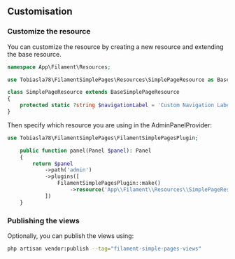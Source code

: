## Customisation

### Customize the resource

You can customize the resource by creating a new resource and extending the base resource.

```php
namespace App\Filament\Resources;

use Tobiasla78\FilamentSimplePages\Resources\SimplePageResource as BaseSimplePageResource;

class SimplePageResource extends BaseSimplePageResource
{
    protected static ?string $navigationLabel = 'Custom Navigation Label';
}
```

Then specify which resource you are using in the AdminPanelProvider:

```php
use Tobiasla78\FilamentSimplePages\FilamentSimplePagesPlugin;

    public function panel(Panel $panel): Panel
    {
        return $panel
            ->path('admin')
            ->plugins([
                FilamentSimplePagesPlugin::make()
                    ->resource('App\\Filament\\Resources\\SimplePageResource')
            ])
    }
```

### Publishing the views

Optionally, you can publish the views using:

```bash
php artisan vendor:publish --tag="filament-simple-pages-views"
```